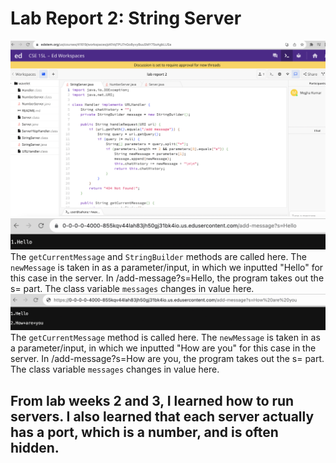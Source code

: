 # Lab Report 2: String Server
![Image](ok.png)
![Image](neww.png)
The ```getCurrentMessage``` and ```StringBuilder``` methods are called here. The ```newMessage``` is taken in as a parameter/input, in which we inputted "Hello" for this case in the server. In /add-message?s=Hello, the program takes out the s= part. The class variable ```messages``` changes in value here.
![Image](yes.png)
The ```getCurrentMessage``` method is called here. The ```newMessage``` is taken in as a parameter/input, in which we inputted "How are you" for this case in the server. In /add-message?s=How are you, the program takes out the s= part. The class variable ```messages``` changes in value here.
## **From lab weeks 2 and 3, I learned how to run servers. I also learned that each server actually has a port, which is a number, and is often hidden.**

